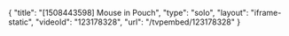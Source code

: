 {
    "title": "[1508443598] Mouse in Pouch",
    "type": "solo",
    "layout": "iframe-static",
    "videoId": "123178328",
    "url": "\/tvpembed\/123178328"
}